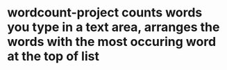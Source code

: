 # wordcount-project counts words you type in a text area, arranges the words with the most occuring word at the top of list

